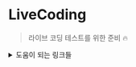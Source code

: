 # LiveCoding

> 라이브 코딩 테스트를 위한 준비 🔥

<details>
  <summary>도움이 되는 링크들</summary>

- LeetCode

  - [Top Interview Question : Easy](https://leetcode.com/explore/featured/card/top-interview-questions-easy/)
  - [Top Interview Question : Medium](https://leetcode.com/explore/interview/card/top-interview-questions-medium/)
  - [30DaysOfJavascript](https://leetcode.com/studyplan/30-days-of-javascript/)

- 승지니어 유튜브

  - [기본편](https://www.youtube.com/playlist?list=PL2mzT_U4XxDm7p6g1o3KeQMsyRLfzSaVW)
  - [실전편](https://www.youtube.com/playlist?list=PL2mzT_U4XxDl8PP-jMk4rt6BPzBtS__pQ)

- [FullStack Cafe](https://www.fullstack.cafe/)에서의 Code Challenge Part

</details>
